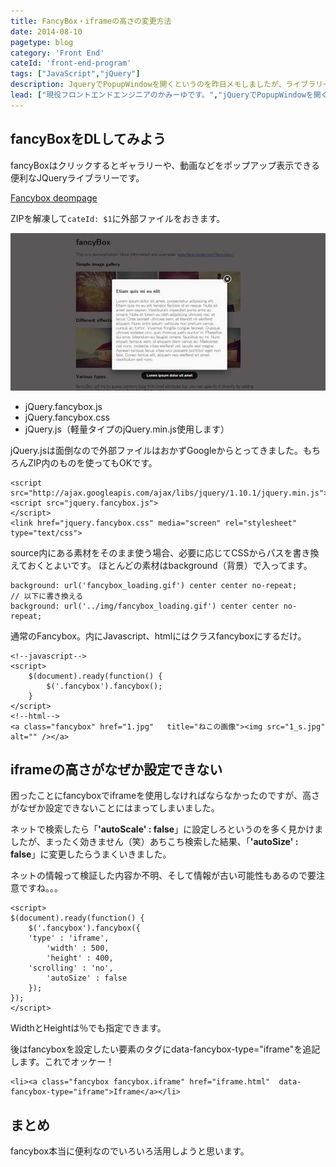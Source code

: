 ```yaml
---
title: FancyBox・iframeの高さの変更方法
date: 2014-08-10
pagetype: blog
category: 'Front End'
cateId: 'front-end-program'
tags: ["JavaScript","jQuery"]
description: JqueryでPopupWindowを開くというのを昨日メモしましたが、ライブラリーを使ってもっとかっこよくしたい！ということでFancyboxがお勧めということで使ってみました。ギャラリーや動画などもかっこよく開けて良い感じでした。
lead: ["現役フロントエンドエンジニアのかみーゆです。","jQueryでPopupWindowを開くというのを昨日メモしましたが、ライブラリーを使ってもっとかっこよくしたい！ということでFancyboxがお勧めということで使ってみました。ギャラリーや動画などもかっこよく開けて良い感じでした。"]
---
```

## fancyBoxをDLしてみよう
fancyBoxはクリックするとギャラリーや、動画などをポップアップ表示できる便利なJQueryライブラリーです。

[Fancybox deompage](http://fancyapps.com/fancybox/)

ZIPを解凍して`cateId: $1`に外部ファイルをおきます。

![クリックしても反応しない！？](./images/2014/entry184-1.jpg)
* jQuery.fancybox.js
* jQuery.fancybox.css
* jQuery.js（軽量タイプのjQuery.min.js使用します）

jQuery.jsは面倒なので外部ファイルはおかずGoogleからとってきました。もちろんZIP内のものを使ってもOKです。

```
<script src="http://ajax.googleapis.com/ajax/libs/jquery/1.10.1/jquery.min.js">
<script src="jquery.fancybox.js">
</script>
<link href="jquery.fancybox.css" media="screen" rel="stylesheet" type="text/css">
```

source内にある素材をそのまま使う場合、必要に応じてCSSからパスを書き換えておくとよいです。 ほとんどの素材はbackground（背景）で入ってます。

```
background: url('fancybox_loading.gif') center center no-repeat;
// 以下に書き換える
background: url('../img/fancybox_loading.gif') center center no-repeat;
```

通常のFancybox。内にJavascript、htmlにはクラスfancyboxにするだけ。

```
<!--javascript-->
<script>
    $(document).ready(function() {
        $('.fancybox').fancybox();
    }
</script>
<!--html-->
<a class="fancybox" href="1.jpg"   title="ねこの画像"><img src="1_s.jpg" alt="" /></a>
```
## iframeの高さがなぜか設定できない
困ったことにfancyboxでiframeを使用しなければならなかったのですが、高さがなぜか設定できないことにはまってしまいました。

ネットで検索したら「**'autoScale' : false**」に設定しろというのを多く見かけましたが、まったく効きません（笑）あちこち検索した結果、「**'autoSize' : false**」に変更したらうまくいきました。

ネットの情報って検証した内容か不明、そして情報が古い可能性もあるので要注意ですね。。。

```
<script>
$(document).ready(function() {
    $('.fancybox').fancybox({
    'type' : 'iframe',
        'width' : 500,
        'height' : 400,
    'scrolling' : 'no',
        'autoSize' : false
    });
});
</script>
```

WidthとHeightは％でも指定できます。

後はfancyboxを設定したい要素のタグにdata-fancybox-type="iframe"を追記します。これでオッケー！

```
<li><a class="fancybox fancybox.iframe" href="iframe.html"  data-fancybox-type="iframe">Iframe</a></li>
```

## まとめ
fancybox本当に便利なのでいろいろ活用しようと思います。
